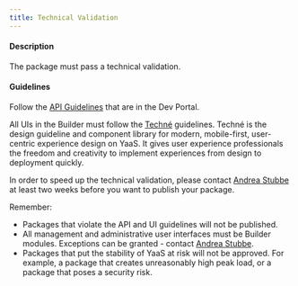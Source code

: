 ```yaml
---
title: Technical Validation
---
```

#### Description

The package must pass a technical validation.

#### Guidelines

Follow the <a href="/tools/apiguidelines">API Guidelines</a> that are in the Dev Portal.

All UIs in the Builder must follow the <a href="https://techne.yaas.io">Techné</a> guidelines. Techné is the design guideline and component library for modern, mobile-first, user-centric experience design on YaaS. It gives user experience professionals the freedom and creativity to implement experiences from design to deployment quickly.

In order to speed up the technical validation, please contact <a href=mailto:andrea.stubbe@sap.com>Andrea Stubbe</a> at least two weeks before you want to publish your package.

Remember:
* Packages that violate the API and UI guidelines will not be published.
* All management and administrative user interfaces must be Builder modules. Exceptions can be granted - contact <a href=mailto:andrea.stubbe@sap.com>Andrea Stubbe</a>.
* Packages that put the stability of YaaS at risk will not be approved. For example, a package that creates unreasonably high peak load, or a package that poses a security risk.
